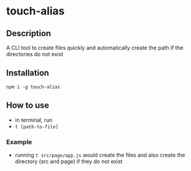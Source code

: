 # touch-alias

## Description

A CLI tool to create files quickly and automatically create the path if the directories do not exist

## Installation

`npm i -g touch-alias`

## How to use

- in terminal, run
- `t [path-to-file]`

### Example
- running `t src/page/app.js` would create the files and also create the directory (src and page) if they do not exist